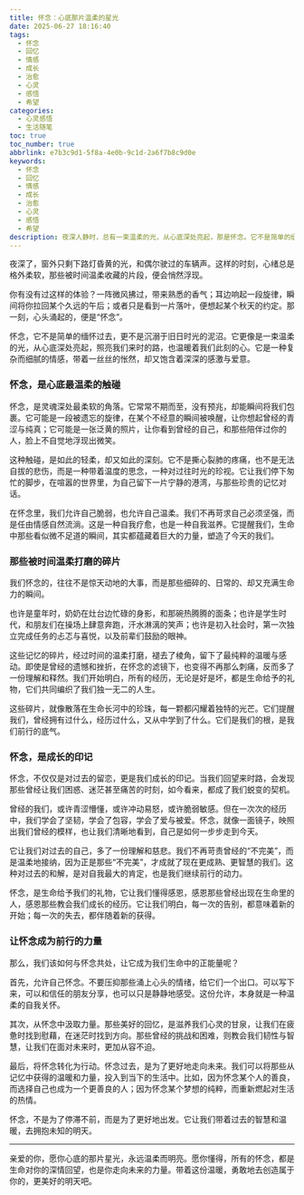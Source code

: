 ```yaml
---
title: 怀念：心底那片温柔的星光
date: 2025-06-27 18:16:40
tags:
  - 怀念
  - 回忆
  - 情感
  - 成长
  - 治愈
  - 心灵
  - 感悟
  - 希望
categories:
  - 心灵感悟
  - 生活随笔
toc: true
toc_number: true
abbrlink: e7b3c9d1-5f8a-4e0b-9c1d-2a6f7b8c9d0e
keywords:
  - 怀念
  - 回忆
  - 情感
  - 成长
  - 治愈
  - 心灵
  - 感悟
  - 希望
description: 夜深人静时，总有一束温柔的光，从心底深处亮起，那是怀念。它不是简单的缅怀过去，而是时间在我们生命中留下的温柔印记。这篇文章将带你走进怀念的深处，感受它如何滋养我们的灵魂，成为我们前行的力量。
---
```


夜深了，窗外只剩下路灯昏黄的光，和偶尔驶过的车辆声。这样的时刻，心绪总是格外柔软，那些被时间温柔收藏的片段，便会悄然浮现。

你有没有过这样的体验？一阵微风拂过，带来熟悉的香气；耳边响起一段旋律，瞬间将你拉回某个久远的午后；或者只是看到一片落叶，便想起某个秋天的约定。那一刻，心头涌起的，便是“怀念”。

怀念，它不是简单的缅怀过去，更不是沉溺于旧日时光的泥沼。它更像是一束温柔的光，从心底深处亮起，照亮我们来时的路，也温暖着我们此刻的心。它是一种复杂而细腻的情感，带着一丝丝的怅然，却又饱含着深深的感激与爱意。

### 怀念，是心底最温柔的触碰

怀念，是灵魂深处最柔软的角落。它常常不期而至，没有预兆，却能瞬间将我们包裹。它可能是一段被遗忘的旋律，在某个不经意的瞬间被唤醒，让你想起曾经的青涩与纯真；它可能是一张泛黄的照片，让你看到曾经的自己，和那些陪伴过你的人，脸上不自觉地浮现出微笑。

这种触碰，是如此的轻柔，却又如此的深刻。它不是撕心裂肺的疼痛，也不是无法自拔的悲伤，而是一种带着温度的思念，一种对过往时光的珍视。它让我们停下匆忙的脚步，在喧嚣的世界里，为自己留下一片宁静的港湾，与那些珍贵的记忆对话。

在怀念里，我们允许自己脆弱，也允许自己温柔。我们不再苛求自己必须坚强，而是任由情感自然流淌。这是一种自我疗愈，也是一种自我滋养。它提醒我们，生命中那些看似微不足道的瞬间，其实都蕴藏着巨大的力量，塑造了今天的我们。

### 那些被时间温柔打磨的碎片

我们怀念的，往往不是惊天动地的大事，而是那些细碎的、日常的、却又充满生命力的瞬间。

也许是童年时，奶奶在灶台边忙碌的身影，和那碗热腾腾的面条；也许是学生时代，和朋友们在操场上肆意奔跑，汗水淋漓的笑声；也许是初入社会时，第一次独立完成任务的忐忑与喜悦，以及前辈们鼓励的眼神。

这些记忆的碎片，经过时间的温柔打磨，褪去了棱角，留下了最纯粹的温暖与感动。即使是曾经的遗憾和挫折，在怀念的滤镜下，也变得不再那么刺痛，反而多了一份理解和释然。我们开始明白，所有的经历，无论是好是坏，都是生命给予的礼物，它们共同编织了我们独一无二的人生。

这些碎片，就像散落在生命长河中的珍珠，每一颗都闪耀着独特的光芒。它们提醒我们，曾经拥有过什么，经历过什么，又从中学到了什么。它们是我们的根，是我们前行的底气。

### 怀念，是成长的印记

怀念，不仅仅是对过去的留恋，更是我们成长的印记。当我们回望来时路，会发现那些曾经让我们困惑、迷茫甚至痛苦的时刻，如今看来，都成了我们蜕变的契机。

曾经的我们，或许青涩懵懂，或许冲动易怒，或许脆弱敏感。但在一次次的经历中，我们学会了坚韧，学会了包容，学会了爱与被爱。怀念，就像一面镜子，映照出我们曾经的模样，也让我们清晰地看到，自己是如何一步步走到今天。

它让我们对过去的自己，多了一份理解和慈悲。我们不再苛责曾经的“不完美”，而是温柔地接纳，因为正是那些“不完美”，才成就了现在更成熟、更智慧的我们。这种对过去的和解，是对自我最大的肯定，也是我们继续前行的动力。

怀念，是生命给予我们的礼物，它让我们懂得感恩，感恩那些曾经出现在生命里的人，感恩那些教会我们成长的经历。它让我们明白，每一次的告别，都意味着新的开始；每一次的失去，都伴随着新的获得。

### 让怀念成为前行的力量

那么，我们该如何与怀念共处，让它成为我们生命中的正能量呢？

首先，允许自己怀念。不要压抑那些涌上心头的情绪，给它们一个出口。可以写下来，可以和信任的朋友分享，也可以只是静静地感受。这份允许，本身就是一种温柔的自我关怀。

其次，从怀念中汲取力量。那些美好的回忆，是滋养我们心灵的甘泉，让我们在疲惫时找到慰藉，在迷茫时找到方向。那些曾经的挑战和困难，则教会我们韧性与智慧，让我们在面对未来时，更加从容不迫。

最后，将怀念转化为行动。怀念过去，是为了更好地走向未来。我们可以将那些从记忆中获得的温暖和力量，投入到当下的生活中。比如，因为怀念某个人的善良，而选择自己也成为一个更善良的人；因为怀念某个梦想的纯粹，而重新燃起对生活的热情。

怀念，不是为了停滞不前，而是为了更好地出发。它让我们带着过去的智慧和温暖，去拥抱未知的明天。

---

亲爱的你，愿你心底的那片星光，永远温柔而明亮。愿你懂得，所有的怀念，都是生命对你的深情回望，也是你走向未来的力量。带着这份温暖，勇敢地去创造属于你的，更美好的明天吧。